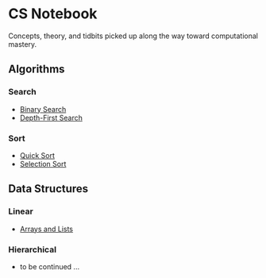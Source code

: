 # CS Notebook

Concepts, theory, and tidbits picked up along the way toward computational mastery.

## Algorithms

### Search

*   [Binary Search](algorithms/search/binary/README.md)
*   [Depth-First Search](algorithms/search/dfs/README.md)

### Sort

*   [Quick Sort](algorithms/sort/quick/README.md)
*   [Selection Sort](algorithms/sort/selection/README.md)

## Data Structures

### Linear

*   [Arrays and Lists](data-structures/linear/arrays-and-lists/README.md)

### Hierarchical

*   to be continued ...
